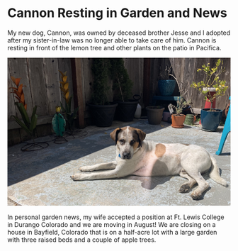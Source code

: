 # Cannon Resting in Garden and News
My new dog, Cannon, was owned by deceased brother Jesse and I adopted after
my sister-in-law was no longer able to take care of him. Cannon is resting 
in front of the lemon tree and other plants on the patio in Pacifica.

![Cannon resting in front of patio plans](img/02025-06-28-cannon-patio-plants.png)

In personal garden news, my wife accepted a position at Ft. Lewis College in 
Durango Colorado and we are moving in August! We are closing on a house in 
Bayfield, Colorado that is on a half-acre lot with a large garden with three
raised beds and a couple of apple trees. 